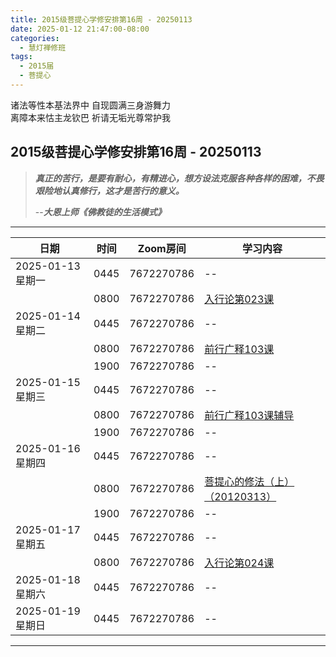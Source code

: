 ```yaml
---
title: 2015级菩提心学修安排第16周 - 20250113
date: 2025-01-12 21:47:00-08:00
categories:
  - 慧灯禅修班
tags:
  - 2015届
  - 菩提心
---
```

诸法等性本基法界中 自现圆满三身游舞力  
离障本来怙主龙钦巴 祈请无垢光尊常护我

## 2015级菩提心学修安排第16周 - 20250113

> *__真正的苦行，是要有耐心，有精进心，想方设法克服各种各样的困难，不畏艰险地认真修行，这才是苦行的意义。__*
>
> --***大恩上师《佛教徒的生活模式》***

---

|日期 |时间|Zoom房间|学习内容|
|--|--|--|--|
| 2025-01-13 星期一|0445|7672270786|--|
| |0800|7672270786|[入行论第023课](https://huidengchanxiu.net/refs/rxl/02#第二十三节课) |
| 2025-01-14 星期二 |0445|7672270786|--|
|   |0800|7672270786| [前行广释103课](https://huidengchanxiu.net/refs/qxgs/qxgs-09ptx/#前行广释第103课) |
|   |1900|7672270786|--|
| 2025-01-15 星期三  |0445|7672270786|--|
|   |0800|7672270786| [前行广释103课辅导](https://huidengchanxiu.net/refs/qxgs/fudao/qxgsfd-09ptx/#前行广释第103课辅导) |
|   |1900|7672270786| -- |
| 2025-01-16 星期四|0445|7672270786|--|
|   |0800|7672270786| [菩提心的修法（上）（20120313）](https://www.fohuifayu.com/index.php/huideng-jiangtang/fofa-jianxiu/puti-xin/743-l12002) |
|   |1900|7672270786|--|
| 2025-01-17 星期五|0445|7672270786|--|
| |0800|7672270786|[入行论第024课](https://huidengchanxiu.net/refs/rxl/02#第二十四节课) |
| 2025-01-18 星期六|0445|7672270786| -- |
| 2025-01-19 星期日|0445|7672270786| -- |
---

